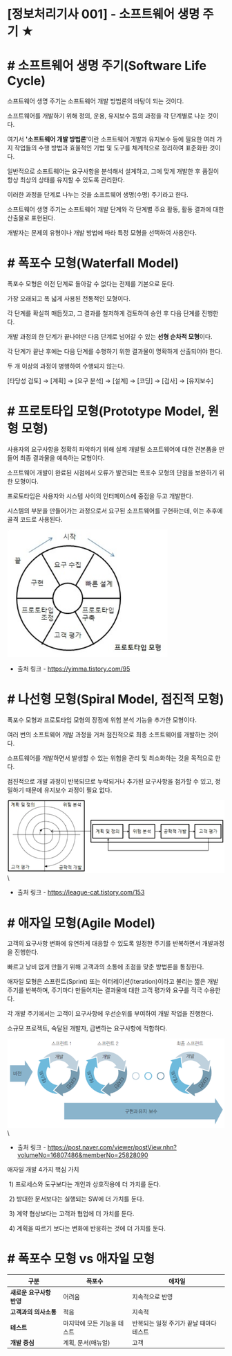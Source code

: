 # [정보처리기사 001] - 소프트웨어 생명 주기 ★



# **# 소프트웨어 생명 주기(Software Life Cycle)**

소프트웨어 생명 주기는 소프트웨어 개발 방법론의 바탕이 되는 것이다.

소프트웨어를 개발하기 위해 정의, 운용, 유지보수 등의 과정을 각 단계별로 나눈 것이다.

여기서 **'소프트웨어 개발 방법론**'이란 소프트웨어 개발과 유지보수 등에 필요한 여러 가지 작업들의 수행 방법과 효율적인 기법 및 도구를 체계적으로 정리하여 표준화한 것이다.



일반적으로 소프트웨어는 요구사항을 분석해서 설계하고, 그에 맞게 개발한 후 품질이 항상 최상의 상태를 유지할 수 있도록 관리한다.

이러한 과정을 단계로 나누는 것을 소프트웨어 생명(수명) 주기라고 한다.



소프트웨어 생명 주기는 소프트웨어 개발 단계와 각 단계별 주요 활동, 활동 결과에 대한 산출물로 표현된다.

개발자는 문제의 유형이나 개발 방법에 따라 특정 모형을 선택하여 사용한다.



# **# 폭포수 모형(Waterfall Model)**

폭포수 모형은 이전 단계로 돌아갈 수 없다는 전제를 기본으로 둔다.

가장 오래되고 폭 넓게 사용된 전통적인 모형이다.



각 단계를 확실히 매듭짓고, 그 결과를 철저하게 검토하여 승인 후 다음 단계를 진행한다.

개발 과정의 한 단계가 끝나야만 다음 단계로 넘어갈 수 있는 **선형 순차적 모형**이다.

각 단계가 끝난 후에는 다음 단계를 수행하기 위한 결과물이 명확하게 산출되어야 한다.

두 개 이상의 과정이 병행하여 수행되지 않는다.



[타당성 검토] → [계획] → [요구 분석] → [설계] → [코딩] → [검사] → [유지보수]



# **# 프로토타입 모형(Prototype Model, 원형 모형)**

사용자의 요구사항을 정확히 파악하기 위해 실제 개발될 소프트웨어에 대한 견본품을 만들어 최종 결과물을 예측하는 모형이다.

소프트웨어 개발이 완료된 시점에서 오류가 발견되는 폭포수 모형의 단점을 보완하기 위한 모형이다.



프로토타입은 사용자와 시스템 사이의 인터페이스에 중점을 두고 개발한다.

시스템의 부분을 만들어가는 과정으로서 요구된 소프트웨어를 구현하는데, 이는 추후에 골격 코드로 사용된다.

<img src="./img/001_01.png">

  * 출처 링크 - https://yimma.tistory.com/95

    

# **# 나선형 모형(Spiral Model, 점진적 모형)**

폭포수 모형과 프로토타입 모형의 장점에 위험 분석 기능을 추가한 모형이다.

여러 번의 소프트웨어 개발 과정을 거쳐 점진적으로 최종 소프트웨어를 개발하는 것이다.



소프트웨어를 개발하면서 발생할 수 있는 위험을 관리 및 최소화하는 것을 목적으로 한다.

점진적으로 개발 과정이 반복되므로 누락되거나 추가된 요구사항을 첨가할 수 있고, 정밀하기 때문에 유지보수 과정이 필요 없다.

<img src="./img/001_02.png">\



  * 출처 링크 - https://league-cat.tistory.com/153



# **# 애자일 모형(Agile Model)**

고객의 요구사항 변화에 유연하게 대응할 수 있도록 일정한 주기를 반복하면서 개발과정을 진행한다.

빠르고 낭비 없게 만들기 위해 고객과의 소통에 초점을 맞춘 방법론을 통칭한다.



애자일 모형은 스프린트(Sprint) 또는 이터레이션(Iteration)이라고 불리는 짧은 개발 주기를 반복하며, 주기마다 만들어지는 결과물에 대한 고객 평가와 요구를 적극 수용한다.

각 개발 주기에서는 고객이 요구사항에 우선순위를 부여하여 개발 작업을 진행한다.



소규모 프로젝트, 숙달된 개발자, 급변하는 요구사항에 적합하다.

<img src="./img/001_03.png">\



  * 출처 링크 - https://post.naver.com/viewer/postView.nhn?volumeNo=16807486&memberNo=25828090



애자일 개발 4가지 핵심 가치

​    1) 프로세스와 도구보다는 개인과 상호작용에 더 가치를 둔다.

​    2) 방대한 문서보다는 실행되는 SW에 더 가치를 둔다.

​    3) 계약 협상보다는 고객과 협업에 더 가치를 둔다.

​    4) 계획을 따르기 보다는 변화에 반응하는 것에 더 가치를 둔다.



# **# 폭포수 모형 vs 애자일 모형**

| **구분**                 | **폭포수**                  | **애자일**                              |
| ------------------------ | --------------------------- | --------------------------------------- |
| **새로운 요구사항 반영** | 어려움                      | 지속적으로 반영                         |
| **고객과의 의사소통**    | 적음                        | 지속적                                  |
| **테스트**               | 마지막에 모든 기능을 테스트 | 반복되는 일정 주기가 끝날 때마다 테스트 |
| **개발 중심**            | 계획, 문서(매뉴얼)          | 고객                                    |
